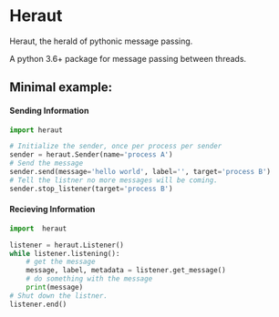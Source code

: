 # Heraut

Heraut, the herald of pythonic message passing.

A python 3.6+ package for message passing between threads.

## Minimal example:

#### Sending Information
```python
import heraut

# Initialize the sender, once per process per sender
sender = heraut.Sender(name='process A')
# Send the message
sender.send(message='hello world', label='', target='process B')
# Tell the listner no more messages will be coming. 
sender.stop_listener(target='process B')
```

#### Recieving Information

```python
import  heraut

listener = heraut.Listener()
while listener.listening():
    # get the message
    message, label, metadata = listener.get_message()
    # do something with the message
    print(message)
# Shut down the listner. 
listener.end()
```
